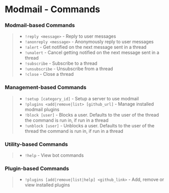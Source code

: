 # Modmail - Commands

### Modmail-based Commands
> - ``!reply <message>`` - Reply to user messages
> - ``!anonreply <message>`` - Anonymously reply to user messages
> - ``!alert`` - Get notified on the next message sent in a thread
> - ``!unalert`` - Cancel getting notified on the next message sent in a thread
> - ``!subscribe`` - Subscribe to a thread
> - ``!unsubscribe`` - Unsubscribe from a thread
> - ``!close`` - Close a thread

### Management-based Commands
> - ``!setup [category_id]`` - Setup a server to use modmail
> - ``!plugins <add|remove|list> [github_url]`` - Manage installed modmail plugins
> - ``!block [user]`` - Blocks a user. Defaults to the user of the thread the command is run in, if run in a thread
> - ``!unblock [user]`` - Unblocks a user. Defaults to the user of the thread the command is run in, if run in a thread

### Utility-based Commands
> - ``!help`` - View bot commands

### Plugin-based Commands
> - ``!plugins [add|remove|list|help] <github_link>`` - Add, remove or view installed plugins